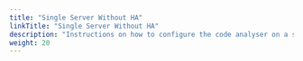 ```yaml
---
title: "Single Server Without HA"
linkTitle: "Single Server Without HA"
description: "Instructions on how to configure the code analyser on a single server cluster."
weight: 20
---
```


